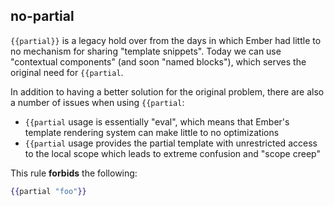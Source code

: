 ## no-partial

`{{partial}}` is a legacy hold over from the days in which Ember had little to
no mechanism for sharing "template snippets". Today we can use "contextual
components" (and soon "named blocks"), which serves the original need for
`{{partial`.

In addition to having a better solution for the original problem, there are also a number of issues when using `{{partial`:

* `{{partial` usage is essentially "eval", which means that Ember's template rendering system can make little to no optimizations
* `{{partial` usage provides the partial template with unrestricted access to the local scope which leads to extreme confusion and "scope creep"

This rule **forbids** the following:

```hbs
{{partial "foo"}}
```
